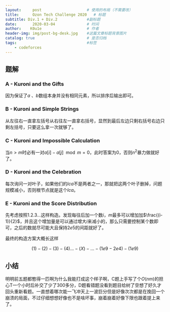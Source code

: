 ```yaml
---
layout:     post   				    # 使用的布局（不需要改）
title:      Ozon Tech Challenge 2020   # 标题 
subtitle: Div.1 + Div.2				#副标题
date:       2020-03-04 				# 时间
author:    K0u1e					# 作者
header-img: img/post-bg-desk.jpg 	#这篇文章标题背景图片
catalog: true 						# 是否归档
tags:								#标签
    - codeforces
---
```


## 题解

### A - Kuroni and the Gifts

因为保证了$a$ 、$b$数组本身并没有相同元素，所以排序后输出即可。

### B - Kuroni and Simple Strings

从左往右一直拿左括号从右往左一直拿右括号，显然到最后左边只剩右括号右边只剩左括号，只要这么拿一次就够了。

### C - Kuroni and Impossible Calculation

当$n>m$时必有一对$a[i]-a[j] \mod m = 0$，此时答案为0，否则$n^2$暴力做就好了。

### D - Kuroni and the Celebration 

每次询问一对叶子，如果他们的$lca$不是两者之一，那就把这两个叶子删掉，问题规模减小，否则根节点就是这个$lca$。

### E - Kuroni and the Score Distribution

先考虑按照$1.2.3...$这样构造。发现每往后加一个数$i$，$m$最多可以增加加$\frac{(i-1)}{2}$，并且这个增加量是可以通过增大$i$来减小的，那么只需要控制某个数即可，之后的数就尽可能大且保持$2e5$的间距就好了。

最终的构造方案大概长这样

$$
(1)- (2)-(3)-(4)...-(X)-...-(1e9-2e4)-(1e9)
$$

## 小结

明明前五题都憨得一匹啊为什么我能打成这个样子啊，C题上手写了个$O(nm)$的担心T一个小时后补交了少了300多分，D题看错题没看到题目给树了空想了好久才回头重新看题。一直想着哪次能一飞冲天上一波巨分但是好像次次都是在挽回一个崩溃的局面，不过仔细想想好像也不是啥坏事，崩着崩着好像下限也跟着提上来了。
